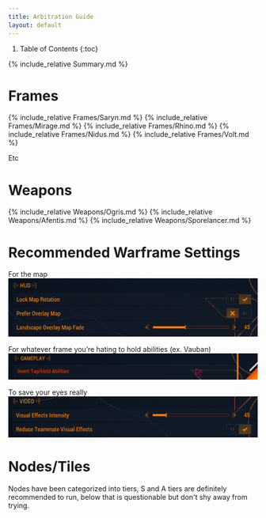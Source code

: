 ```yaml
---
title: Arbitration Guide
layout: default
---
```


1. Table of Contents
{:toc}

{% include_relative Summary.md %}

# Frames

{% include_relative Frames/Saryn.md %}
{% include_relative Frames/Mirage.md %}
{% include_relative Frames/Rhino.md %}
{% include_relative Frames/Nidus.md %}
{% include_relative Frames/Volt.md %}

Etc

# Weapons

{% include_relative Weapons/Ogris.md %}
{% include_relative Weapons/Afentis.md %}
{% include_relative Weapons/Sporelancer.md %}

# Recommended Warframe Settings
For the map
![](media/settings_map.png)

For whatever frame you’re hating to hold abilities (ex. Vauban)
![](media/settings2.png)

To save your eyes really
![](media/settings1.png)

# Nodes/Tiles

Nodes have been categorized into tiers, S and A tiers are definitely recommended to run, below that is questionable but don't shy away from trying.
